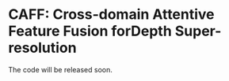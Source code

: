# CAFF: Cross-domain Attentive Feature Fusion forDepth Super-resolution

The code will be released soon.

